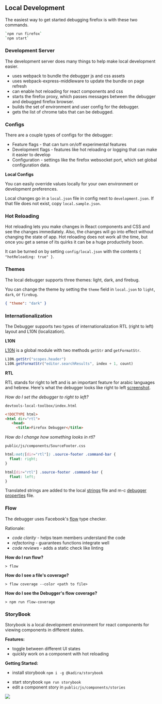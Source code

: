 ## Local Development

The easiest way to get started debugging firefox is with these two commands.

```bash
`npm run firefox`
`npm start`
```

### Development Server

The development server does many things to help make local development easier.

+ uses webpack to bundle the debugger js and css assets
+ uses webpack-express-middleware to update the bundle on page refresh
+ can enable hot reloading for react components and css
+ starts the firefox proxy, which passes messages between the debugger and debugged firefox browser.
+ builds the set of environment and user config for the debugger.
+ gets the list of chrome tabs that can be debugged.

### Configs

There are a couple types of configs for the debugger:

+ Feature flags - that can turn on/off experimental features
+ Development flags - features like hot reloading or logging that can make it easier to develop
+ Configuration - settings like the firefox websocket port, which set global configuration data.

**Local Configs**

You can easily override values locally for your own environment or development preferences.

Local changes go in a `local.json` file in config next to `development.json`.
If that file does not exist, copy `local.sample.json`.

### Hot Reloading

Hot reloading lets you make changes in React components and CSS and see the changes immediately.
Also, the changes will go into effect without changing the state of app.
Hot reloading does not work all the time, but once you get a sense of its quirks it can be a huge productivity boon.

It can be turned on by setting `config/local.json` with the contents `{ "hotReloading: true" }`.

### Themes

The local debugger supports three themes: light, dark, and firebug.

You can change the theme by setting the `theme` field in `local.json` to  `light`, `dark`, or `firebug`.

```json
{ "theme": "dark" }
```

### Internationalization

The Debugger supports two types of internationalization RTL (right to left) layout and L10N (localization).

**L10N**

[L10N](https://github.com/devtools-html/debugger.html/blob/master/packages/devtools-local-toolbox/public/js/utils/L10N.js) is a global module with two methods `getStr` and `getFormatStr`.

```js
L10N.getStr("scopes.header")
L10N.getFormatStr("editor.searchResults", index + 1, count)
```

**RTL**

RTL stands for right to left and is an important feature for arabic languages and hebrew. Here's what the debugger looks like right to left  [screenshot](https://cloud.githubusercontent.com/assets/394320/19226865/ef18b0d0-8eb9-11e6-82b4-8c4da702fe91.png).

*How do I set the debugger to right to left?*

`devtools-local-toolbox/index.html`
```html
<!DOCTYPE html>
<html dir="rtl">
   <head>
     <title>Firefox Debugger</title>
```

*How do I change how something looks in rtl?*

`public/js/components/SourceFooter.css`
```css
html:not([dir="rtl"]) .source-footer .command-bar {
  float: right;
}

html[dir="rtl"] .source-footer .command-bar {
  float: left;
}
```

Translated strings are added to the local [strings](https://github.com/devtools-html/debugger.html/blob/master/public/js/strings.json)
file and m-c [debugger properties](https://dxr.mozilla.org/mozilla-central/source/devtools/client/locales/en-US/debugger.properties) file.

### Flow

The debugger uses Facebook's [flow](https://flowtype.org/) type checker.

Rationale:
* *code clarity* - helps team members understand the code
* *refactoring* - guarantees functions integrate well
* *code reviews* - adds a static check like linting

**How do I run flow?**
```
> flow
```

**How do I see a file's coverage?**
```
> flow coverage --color <path to file>
```

**How do I see the Debugger's flow coverage?**
```
> npm run flow-coverage
```

### StoryBook

Storybook is a local development environment for react components for viewing components in different states.

**Features:**
+ toggle between different UI states
+ quickly work on a component with hot reloading

**Getting Started:**
* install storybook `npm i -g @kadira/storybook`
+ start storybook `npm run storybook`
+ edit a component story in `public/js/components/stories`

![](./screenshots/storybook.png)
